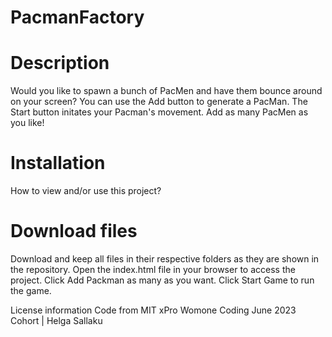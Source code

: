 # PacmanFactory

# Description
Would you like to spawn a bunch of PacMen and have them bounce around on your screen? You can use the Add button to generate a PacMan. The Start button initates your Pacman's movement. Add as many PacMen as you like!

# Installation
How to view and/or use this project?

# Download files
Download and keep all files in their respective folders as they are shown in the repository.
Open the index.html file in your browser to access the project.
Click Add Packman as many as you want. Click Start Game to run the game.

License information
Code from MIT xPro Womone Coding June 2023 Cohort | Helga Sallaku
